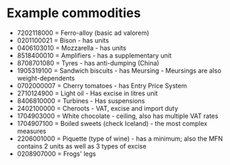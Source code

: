 # Example commodities

- 7202118000 = Ferro-alloy (basic ad valorem)
- 0201100021 = Bison - has units
- 0406103010 = Mozzarella - has units
- 8518400010 = Amplifiers - has a supplementary unit
- 8708701080 = Tyres - has anti-dumping (China)
- 1905319100 = Sandwich biscuits - has Meursing - Meursings are also weight-dependents
- 0702000007 = Cherry tomatoes - has Entry Price System
- 2710124900 = Light oil - Has excise in litres unit
- 8406810000 = Turbines - Has suspensions
- 2402100000 = Cheroots - VAT, excise and import duty
- 1704903000 = White chocolate - ceiling, also has multiple VAT rates
- 1704907100 = Boiled sweets (check Iceland) - the most complex measures
- 2206001000 = Piquette (type of wine) - has a minimum; also the MFN contains 2 units as well as 3 types of excise
- 0208907000 = Frogs' legs